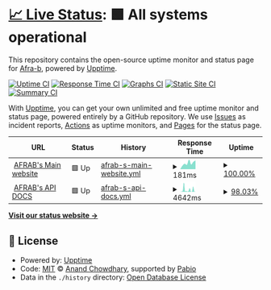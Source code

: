# [📈 Live Status](https://demo.upptime.js.org): <!--live status--> **🟩 All systems operational**

This repository contains the open-source uptime monitor and status page for [Afra-b](https://demo.upptime.js.org), powered by [Upptime](https://github.com/upptime/upptime).

[![Uptime CI](https://github.com/Afra-b/afrab-status-page/workflows/Uptime%20CI/badge.svg)](https://github.com/Afra-b/afrab-status-page/actions?query=workflow%3A%22Uptime+CI%22)
[![Response Time CI](https://github.com/Afra-b/afrab-status-page/workflows/Response%20Time%20CI/badge.svg)](https://github.com/Afra-b/afrab-status-page/actions?query=workflow%3A%22Response+Time+CI%22)
[![Graphs CI](https://github.com/Afra-b/afrab-status-page/workflows/Graphs%20CI/badge.svg)](https://github.com/Afra-b/afrab-status-page/actions?query=workflow%3A%22Graphs+CI%22)
[![Static Site CI](https://github.com/Afra-b/afrab-status-page/workflows/Static%20Site%20CI/badge.svg)](https://github.com/Afra-b/afrab-status-page/actions?query=workflow%3A%22Static+Site+CI%22)
[![Summary CI](https://github.com/Afra-b/afrab-status-page/workflows/Summary%20CI/badge.svg)](https://github.com/Afra-b/afrab-status-page/actions?query=workflow%3A%22Summary+CI%22)

With [Upptime](https://upptime.js.org), you can get your own unlimited and free uptime monitor and status page, powered entirely by a GitHub repository. We use [Issues](https://github.com/Afra-b/afrab-status-page/issues) as incident reports, [Actions](https://github.com/Afra-b/afrab-status-page/actions) as uptime monitors, and [Pages](https://demo.upptime.js.org) for the status page.

<!--start: status pages-->
<!-- This summary is generated by Upptime (https://github.com/upptime/upptime) -->
<!-- Do not edit this manually, your changes will be overwritten -->
<!-- prettier-ignore -->
| URL | Status | History | Response Time | Uptime |
| --- | ------ | ------- | ------------- | ------ |
| <img alt="" src="https://icons.duckduckgo.com/ip3/website-three-iota-94.vercel.app.ico" height="13"> [AFRAB's Main website](https://website-three-iota-94.vercel.app/) | 🟩 Up | [afrab-s-main-website.yml](https://github.com/Afra-b/afrab-status-page/commits/HEAD/history/afrab-s-main-website.yml) | <details><summary><img alt="Response time graph" src="./graphs/afrab-s-main-website/response-time-week.png" height="20"> 181ms</summary><br><a href="https://Afra-b.github.io/afrab-status-page/history/afrab-s-main-website"><img alt="Response time 146" src="https://img.shields.io/endpoint?url=https%3A%2F%2Fraw.githubusercontent.com%2FAfra-b%2Fafrab-status-page%2FHEAD%2Fapi%2Fafrab-s-main-website%2Fresponse-time.json"></a><br><a href="https://Afra-b.github.io/afrab-status-page/history/afrab-s-main-website"><img alt="24-hour response time 256" src="https://img.shields.io/endpoint?url=https%3A%2F%2Fraw.githubusercontent.com%2FAfra-b%2Fafrab-status-page%2FHEAD%2Fapi%2Fafrab-s-main-website%2Fresponse-time-day.json"></a><br><a href="https://Afra-b.github.io/afrab-status-page/history/afrab-s-main-website"><img alt="7-day response time 181" src="https://img.shields.io/endpoint?url=https%3A%2F%2Fraw.githubusercontent.com%2FAfra-b%2Fafrab-status-page%2FHEAD%2Fapi%2Fafrab-s-main-website%2Fresponse-time-week.json"></a><br><a href="https://Afra-b.github.io/afrab-status-page/history/afrab-s-main-website"><img alt="30-day response time 155" src="https://img.shields.io/endpoint?url=https%3A%2F%2Fraw.githubusercontent.com%2FAfra-b%2Fafrab-status-page%2FHEAD%2Fapi%2Fafrab-s-main-website%2Fresponse-time-month.json"></a><br><a href="https://Afra-b.github.io/afrab-status-page/history/afrab-s-main-website"><img alt="1-year response time 146" src="https://img.shields.io/endpoint?url=https%3A%2F%2Fraw.githubusercontent.com%2FAfra-b%2Fafrab-status-page%2FHEAD%2Fapi%2Fafrab-s-main-website%2Fresponse-time-year.json"></a></details> | <details><summary><a href="https://Afra-b.github.io/afrab-status-page/history/afrab-s-main-website">100.00%</a></summary><a href="https://Afra-b.github.io/afrab-status-page/history/afrab-s-main-website"><img alt="All-time uptime 100.00%" src="https://img.shields.io/endpoint?url=https%3A%2F%2Fraw.githubusercontent.com%2FAfra-b%2Fafrab-status-page%2FHEAD%2Fapi%2Fafrab-s-main-website%2Fuptime.json"></a><br><a href="https://Afra-b.github.io/afrab-status-page/history/afrab-s-main-website"><img alt="24-hour uptime 100.00%" src="https://img.shields.io/endpoint?url=https%3A%2F%2Fraw.githubusercontent.com%2FAfra-b%2Fafrab-status-page%2FHEAD%2Fapi%2Fafrab-s-main-website%2Fuptime-day.json"></a><br><a href="https://Afra-b.github.io/afrab-status-page/history/afrab-s-main-website"><img alt="7-day uptime 100.00%" src="https://img.shields.io/endpoint?url=https%3A%2F%2Fraw.githubusercontent.com%2FAfra-b%2Fafrab-status-page%2FHEAD%2Fapi%2Fafrab-s-main-website%2Fuptime-week.json"></a><br><a href="https://Afra-b.github.io/afrab-status-page/history/afrab-s-main-website"><img alt="30-day uptime 100.00%" src="https://img.shields.io/endpoint?url=https%3A%2F%2Fraw.githubusercontent.com%2FAfra-b%2Fafrab-status-page%2FHEAD%2Fapi%2Fafrab-s-main-website%2Fuptime-month.json"></a><br><a href="https://Afra-b.github.io/afrab-status-page/history/afrab-s-main-website"><img alt="1-year uptime 100.00%" src="https://img.shields.io/endpoint?url=https%3A%2F%2Fraw.githubusercontent.com%2FAfra-b%2Fafrab-status-page%2FHEAD%2Fapi%2Fafrab-s-main-website%2Fuptime-year.json"></a></details>
| <img alt="" src="https://icons.duckduckgo.com/ip3/afrab-dev-api-v1.onrender.com.ico" height="13"> [AFRAB's API DOCS](https://afrab-dev-api-v1.onrender.com/api/swagger/) | 🟩 Up | [afrab-s-api-docs.yml](https://github.com/Afra-b/afrab-status-page/commits/HEAD/history/afrab-s-api-docs.yml) | <details><summary><img alt="Response time graph" src="./graphs/afrab-s-api-docs/response-time-week.png" height="20"> 4642ms</summary><br><a href="https://Afra-b.github.io/afrab-status-page/history/afrab-s-api-docs"><img alt="Response time 3255" src="https://img.shields.io/endpoint?url=https%3A%2F%2Fraw.githubusercontent.com%2FAfra-b%2Fafrab-status-page%2FHEAD%2Fapi%2Fafrab-s-api-docs%2Fresponse-time.json"></a><br><a href="https://Afra-b.github.io/afrab-status-page/history/afrab-s-api-docs"><img alt="24-hour response time 204" src="https://img.shields.io/endpoint?url=https%3A%2F%2Fraw.githubusercontent.com%2FAfra-b%2Fafrab-status-page%2FHEAD%2Fapi%2Fafrab-s-api-docs%2Fresponse-time-day.json"></a><br><a href="https://Afra-b.github.io/afrab-status-page/history/afrab-s-api-docs"><img alt="7-day response time 4642" src="https://img.shields.io/endpoint?url=https%3A%2F%2Fraw.githubusercontent.com%2FAfra-b%2Fafrab-status-page%2FHEAD%2Fapi%2Fafrab-s-api-docs%2Fresponse-time-week.json"></a><br><a href="https://Afra-b.github.io/afrab-status-page/history/afrab-s-api-docs"><img alt="30-day response time 3767" src="https://img.shields.io/endpoint?url=https%3A%2F%2Fraw.githubusercontent.com%2FAfra-b%2Fafrab-status-page%2FHEAD%2Fapi%2Fafrab-s-api-docs%2Fresponse-time-month.json"></a><br><a href="https://Afra-b.github.io/afrab-status-page/history/afrab-s-api-docs"><img alt="1-year response time 3255" src="https://img.shields.io/endpoint?url=https%3A%2F%2Fraw.githubusercontent.com%2FAfra-b%2Fafrab-status-page%2FHEAD%2Fapi%2Fafrab-s-api-docs%2Fresponse-time-year.json"></a></details> | <details><summary><a href="https://Afra-b.github.io/afrab-status-page/history/afrab-s-api-docs">98.03%</a></summary><a href="https://Afra-b.github.io/afrab-status-page/history/afrab-s-api-docs"><img alt="All-time uptime 98.02%" src="https://img.shields.io/endpoint?url=https%3A%2F%2Fraw.githubusercontent.com%2FAfra-b%2Fafrab-status-page%2FHEAD%2Fapi%2Fafrab-s-api-docs%2Fuptime.json"></a><br><a href="https://Afra-b.github.io/afrab-status-page/history/afrab-s-api-docs"><img alt="24-hour uptime 100.00%" src="https://img.shields.io/endpoint?url=https%3A%2F%2Fraw.githubusercontent.com%2FAfra-b%2Fafrab-status-page%2FHEAD%2Fapi%2Fafrab-s-api-docs%2Fuptime-day.json"></a><br><a href="https://Afra-b.github.io/afrab-status-page/history/afrab-s-api-docs"><img alt="7-day uptime 98.03%" src="https://img.shields.io/endpoint?url=https%3A%2F%2Fraw.githubusercontent.com%2FAfra-b%2Fafrab-status-page%2FHEAD%2Fapi%2Fafrab-s-api-docs%2Fuptime-week.json"></a><br><a href="https://Afra-b.github.io/afrab-status-page/history/afrab-s-api-docs"><img alt="30-day uptime 97.60%" src="https://img.shields.io/endpoint?url=https%3A%2F%2Fraw.githubusercontent.com%2FAfra-b%2Fafrab-status-page%2FHEAD%2Fapi%2Fafrab-s-api-docs%2Fuptime-month.json"></a><br><a href="https://Afra-b.github.io/afrab-status-page/history/afrab-s-api-docs"><img alt="1-year uptime 98.02%" src="https://img.shields.io/endpoint?url=https%3A%2F%2Fraw.githubusercontent.com%2FAfra-b%2Fafrab-status-page%2FHEAD%2Fapi%2Fafrab-s-api-docs%2Fuptime-year.json"></a></details>

<!--end: status pages-->

[**Visit our status website →**](https://demo.upptime.js.org)

## 📄 License

- Powered by: [Upptime](https://github.com/upptime/upptime)
- Code: [MIT](./LICENSE) © [Anand Chowdhary](https://anandchowdhary.com), supported by [Pabio](https://pabio.com)
- Data in the `./history` directory: [Open Database License](https://opendatacommons.org/licenses/odbl/1-0/)
